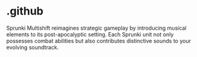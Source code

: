 # .github
Sprunki Multishift reimagines strategic gameplay by introducing musical elements to its post-apocalyptic setting. Each Sprunki unit not only possesses combat abilities but also contributes distinctive sounds to your evolving soundtrack.
